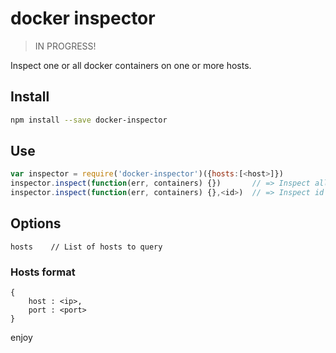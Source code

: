 # docker inspector

> IN PROGRESS!

Inspect one or all docker containers on one or more hosts.

## Install

```sh
npm install --save docker-inspector
```

## Use

```js
var inspector = require('docker-inspector')({hosts:[<host>]})
inspector.inspect(function(err, containers) {})       // => Inspect all
inspector.inspect(function(err, containers) {},<id>)  // => Inspect id
```

## Options

```
hosts    // List of hosts to query
```

### Hosts format

```
{
    host : <ip>,
    port : <port>
}
```

enjoy
